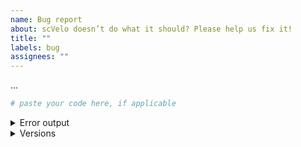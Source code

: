 ```yaml
---
name: Bug report
about: scVelo doesn’t do what it should? Please help us fix it!
title: ""
labels: bug
assignees: ""
---
```


<!-- Description of the bug -->

...

<!-- Reproducible example -->

```python
# paste your code here, if applicable
```

<!-- Error Output -->
<details>

<summary> Error output </summary>

```pytb
# paste the error output here, if applicable
```

</details>

<!-- Versions -->
<details> <summary> Versions </summary>

```pytb
# paste the ouput of scv.logging.print_versions() here
```

</details>
